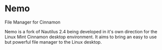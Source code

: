 Nemo
====
File Manager for Cinnamon


Nemo is a fork of Nautilus 2.4 being developed in it's own direction for the
Linux Mint Cinnamon desktop environment. It aims to bring an easy to use but
powerful file manager to the Linux desktop.
